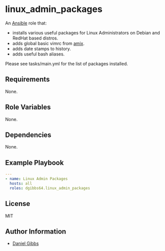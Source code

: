 # linux_admin_packages

An [Ansible](https://www.ansible.com) role that:
* installs various useful packages for Linux Administrators on Debian and RedHat based distros.
* adds global basic vimrc from [amix](https://github.com/amix/vimrc).
* adds date stamps to history.
* adds useful bash aliases.

Please see tasks/main.yml for the list of packages installed.

## Requirements

None.

## Role Variables

None.

## Dependencies

None.

## Example Playbook

```yaml
---
- name: Linux Admin Packages
  hosts: all
  roles: dgibbs64.linux_admin_packages
```

## License

MIT

## Author Information

- [Daniel Gibbs](https://danielgibbs.co.uk)
